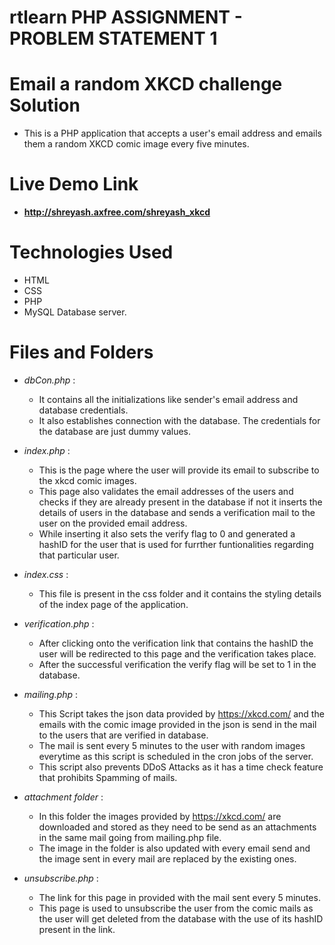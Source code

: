 # rtlearn PHP ASSIGNMENT - PROBLEM STATEMENT 1
# Email a random XKCD challenge Solution
- This is a PHP application that accepts a user's email address and emails them a random XKCD comic image every five minutes.
# Live Demo Link
- **http://shreyash.axfree.com/shreyash_xkcd**
# Technologies Used
- HTML
- CSS
- PHP
- MySQL Database server.
# Files and Folders

- *dbCon.php* :
    - It contains all the initializations like sender's email address and database credentials.
    - It also establishes connection with the database. The credentials for the database are just dummy values.

- *index.php* :
    - This is the page where the user will provide its email to subscribe to the xkcd comic images.
    - This page also validates the email addresses of the users and checks if they are already present in the database if not it inserts the details of users in the database and sends a verification mail to the user on the provided email address.
    - While inserting it also sets the verify flag to 0 and generated a hashID for the user that is used for furrther funtionalities regarding that particular user.

- *index.css* :
    - This file is present in the css folder and it contains the styling details of the index page of the application.

- *verification.php* :
    - After clicking onto the verification link that contains the hashID the user will be redirected to this page and the verification takes place.
    - After the successful verification the verify flag will be set to 1 in the database.

- *mailing.php* :
    - This Script takes the json data provided by https://xkcd.com/ and the emails with the comic image provided in the json is send in the mail to the users that are verified in database.
    - The mail is sent every 5 minutes to the user with random images everytime as this script is scheduled in the cron jobs of the server.
    - This script also prevents DDoS Attacks as it has a time check feature that prohibits Spamming of mails. 

- *attachment folder* : 
    - In this folder the images provided by https://xkcd.com/ are downloaded and stored as they need to be send as an attachments in the same mail going from mailing.php file.
    - The image in the folder is also updated with every email send and the image sent in every mail are replaced by the existing ones.

- *unsubscribe.php* : 
    - The link for this page in provided with the mail sent every 5 minutes.
    - This page is used to unsubscribe the user from the comic mails as the user will get deleted from the database with the use of its hashID present in the link. 